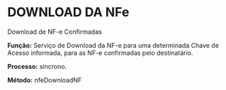 # DOWNLOAD DA NFe
Download de NF-e Confirmadas


**Função:** Serviço de Download da NF-e para uma determinada Chave de Acesso informada, para as NF-e confirmadas pelo destinatário.

**Processo:** síncrono.

**Método:** nfeDownloadNF
